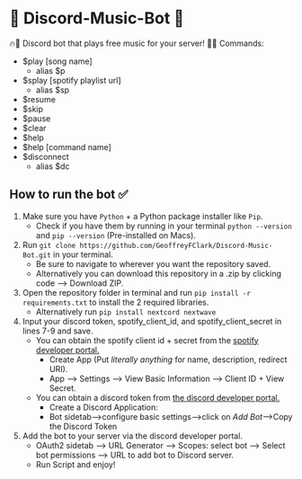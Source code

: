 # 💯 Discord-Music-Bot 💯

🔥🎵 Discord bot that plays free music for your server! 💪🚀 Commands:</b>
- $play [song name]
     - alias $p
- $splay [spotify playlist url] 
     - alias $sp
- $resume 
- $skip 
- $pause 
- $clear 
- $help
- $help [command name]
- $disconnect 
     - alias $dc

## How to run the bot ✅
1. Make sure you have `Python` + a Python package installer like `Pip`.
     - Check if you have them by running in your terminal `python --version` and `pip --version` (Pre-installed on Macs).
2. Run `git clone https://github.com/GeoffreyFClark/Discord-Music-Bot.git` in your terminal.
     - Be sure to navigate to wherever you want the repository saved. 
     - Alternatively you can download this repository in a .zip by clicking code --> Download ZIP.
3. Open the repository folder in terminal and run `pip install -r requirements.txt` to install the 2 required libraries.
     - Alternatively run `pip install nextcord nextwave`
4. Input your discord token, spotify_client_id, and spotify_client_secret in lines 7-9 and save. 
     - You can obtain the spotify client id + secret from the [spotify developer portal.](https://developer.spotify.com/dashboard)
          - Create App (Put <i>literally anything</i> for name, description, redirect URI).
          - App --> Settings --> View Basic Information --> Client ID + View Secret.
     - You can obtain a discord token from [the discord developer portal.](https://discord.com/developers/applications)<br>
          - Create a Discord Application:<br>
          - Bot sidetab-->configure basic settings-->click on <i>Add Bot</i>-->Copy the Discord Token<br>
5. Add the bot to your server via the discord developer portal.</br>
    - OAuth2 sidetab --> URL Generator --> Scopes: select bot --> Select bot permissions --> URL to add bot to Discord server.<br>
    - Run Script and enjoy!
